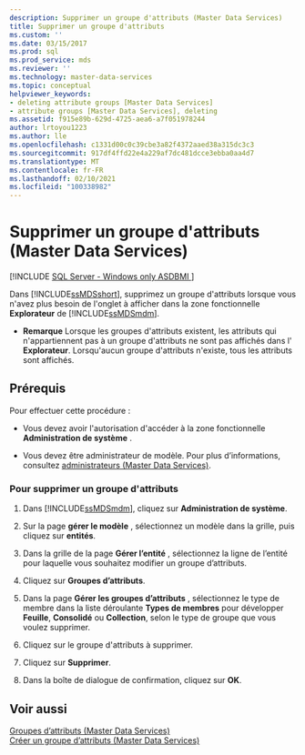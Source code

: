 ```yaml
---
description: Supprimer un groupe d'attributs (Master Data Services)
title: Supprimer un groupe d'attributs
ms.custom: ''
ms.date: 03/15/2017
ms.prod: sql
ms.prod_service: mds
ms.reviewer: ''
ms.technology: master-data-services
ms.topic: conceptual
helpviewer_keywords:
- deleting attribute groups [Master Data Services]
- attribute groups [Master Data Services], deleting
ms.assetid: f915e89b-629d-4725-aea6-a7f051978244
author: lrtoyou1223
ms.author: lle
ms.openlocfilehash: c1331d00c0c39cbe3a82f4372aaed38a315dc3c3
ms.sourcegitcommit: 917df4ffd22e4a229af7dc481dcce3ebba0aa4d7
ms.translationtype: MT
ms.contentlocale: fr-FR
ms.lasthandoff: 02/10/2021
ms.locfileid: "100338982"
---
```

# <a name="delete-an-attribute-group-master-data-services"></a>Supprimer un groupe d'attributs (Master Data Services)

[!INCLUDE [SQL Server - Windows only ASDBMI  ](../includes/applies-to-version/sql-windows-only-asdbmi.md)]

  Dans [!INCLUDE[ssMDSshort](../includes/ssmdsshort-md.md)], supprimez un groupe d'attributs lorsque vous n'avez plus besoin de l'onglet à afficher dans la zone fonctionnelle **Explorateur** de [!INCLUDE[ssMDSmdm](../includes/ssmdsmdm-md.md)].  
  
-   **Remarque** Lorsque les groupes d'attributs existent, les attributs qui n'appartiennent pas à un groupe d'attributs ne sont pas affichés dans l' **Explorateur**. Lorsqu'aucun groupe d'attributs n'existe, tous les attributs sont affichés.  
  
## <a name="prerequisites"></a>Prérequis  
 Pour effectuer cette procédure :  
  
-   Vous devez avoir l'autorisation d'accéder à la zone fonctionnelle **Administration de système** .  
  
-   Vous devez être administrateur de modèle. Pour plus d’informations, consultez [administrateurs &#40;Master Data Services&#41;](../master-data-services/administrators-master-data-services.md).  
  
### <a name="to-delete-an-attribute-group"></a>Pour supprimer un groupe d'attributs  
  
1.  Dans [!INCLUDE[ssMDSmdm](../includes/ssmdsmdm-md.md)], cliquez sur **Administration de système**.  
  
2.  Sur la page **gérer le modèle** , sélectionnez un modèle dans la grille, puis cliquez sur **entités**.  
  
3.  Dans la grille de la page **Gérer l’entité** , sélectionnez la ligne de l’entité pour laquelle vous souhaitez modifier un groupe d’attributs.  
  
4.  Cliquez sur **Groupes d’attributs**.  
  
5.  Dans la page **Gérer les groupes d’attributs** , sélectionnez le type de membre dans la liste déroulante **Types de membres** pour développer **Feuille**, **Consolidé** ou **Collection**, selon le type de groupe que vous voulez supprimer.  
  
6.  Cliquez sur le groupe d'attributs à supprimer.  
  
7.  Cliquez sur **Supprimer**.  
  
8.  Dans la boîte de dialogue de confirmation, cliquez sur **OK**.  
  
## <a name="see-also"></a>Voir aussi  
 [Groupes d’attributs &#40;Master Data Services&#41;](../master-data-services/attribute-groups-master-data-services.md)   
 [Créer un groupe d’attributs &#40;Master Data Services&#41;](../master-data-services/create-an-attribute-group-master-data-services.md)  
  
  

